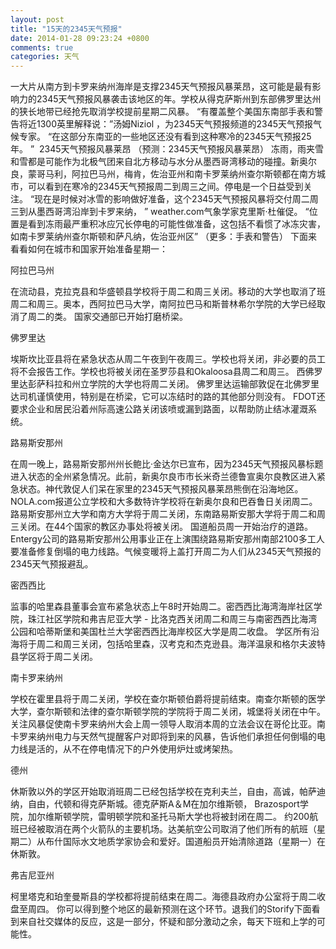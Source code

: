 ```yaml
---
layout: post
title: "15天的2345天气预报"
date: 2014-01-28 09:23:24 +0800
comments: true
categories: 天气 
---
```

一大片从南方到卡罗来纳州海岸是支撑2345天气预报风暴莱昂，这可能是最有影响力的2345天气预报风暴袭击该地区的年。学校从得克萨斯州到东部佛罗里达州的狭长地带已经抢先取消学校提前星期二风暴。
“有覆盖整个美国东南部手表和警告将近1300英里解释说：”汤姆Niziol ，为2345天气预报频道的2345天气预报气候专家。 “在这部分东南亚的一些地区还没有看到这种寒冷的2345天气预报25年。 ”
 2345天气预报风暴莱昂
（预测：2345天气预报风暴莱昂）
冻雨，雨夹雪和雪都是可能作为北极气团来自北方移动与水分从墨西哥湾移动的碰撞。新奥尔良，蒙哥马利，阿拉巴马州，梅肯，佐治亚州和南卡罗莱纳州查尔斯顿都在南方城市，可以看到在寒冷的2345天气预报周二到周三之间。停电是一个日益受到关注。
“现在是时候对冰雪的影响做好准备，这个2345天气预报风暴将交付周二周三到从墨西哥湾沿岸到卡罗来纳， ” weather.com气象学家克里斯·杜催促。 “位置是看到冻雨最严重积冰应冗长停电的可能性做准备，这包括不看惯了冰冻灾害，如南卡罗莱纳州查尔斯顿和萨凡纳，佐治亚州区”
（更多：手表和警告）
下面来看看如何在城市和国家开始准备星期一：
<!-- more -->
<p>阿拉巴马州</p>
在流动县，克拉克县和华盛顿县学校将于周二和周三关闭。移动的大学也取消了班周二和周三。奥本，西阿拉巴马大学，南阿拉巴马和斯普林希尔学院的大学已经取消了周二的类。
国家交通部已开始打磨桥梁。
<p>
佛罗里达
</p>
埃斯坎比亚县将在紧急状态从周二午夜到午夜周三。学校也将关闭，非必要的员工将不会报告工作。学校也将被关闭在圣罗莎县和Okaloosa县周二和周三。
西佛罗里达彭萨科拉和州立学院的大学也将周二关闭。
佛罗里达运输部敦促在北佛罗里达司机谨慎使用，特别是在桥梁，它可以冻结时的路的其他部分则没有。 FDOT还要求企业和居民沿着州际高速公路关闭该喷或漏到路面，以帮助防止结冰灌溉系统。
<p>
路易斯安那州
</p>
在周一晚上，路易斯安那州州长鲍比·金达尔已宣布，因为2345天气预报风暴标题进入状态的全州紧急情况。此前，新奥尔良市市长米奇兰德鲁宣奥尔良教区进入紧急状态。神代敦促人们呆在家里的2345天气预报风暴莱昂熊倒在沿海地区。
NOLA.com报道公立学校和大多数特许学校将在新奥尔良和巴吞鲁日关闭周二。路易斯安那州立大学和南方大学将于周二关闭，东南路易斯安那大学将于周二和周三关闭。在44个国家的教区办事处将被关闭。
国道船员周一开始治疗的道路。
Entergy公司的路易斯安那州公用事业正在上演围绕路易斯安那州南部2100多工人要准备修复倒塌的电力线路。气候变暖将上盖打开周二为人们从2345天气预报的2345天气预报避乱。
<p>
密西西比
</p>
监事的哈里森县董事会宣布紧急状态上午8时开始周二。密西西比海湾海岸社区学院，珠江社区学院和弗吉尼亚大学 - 比洛克西关闭周二和周三与南密西西比海湾公园和哈蒂斯堡和美国杜兰大学密西西比海岸校区大学是周二收盘。
学区所有沿海将于周二和周三关闭，包括哈里森，汉考克和杰克逊县。海洋温泉和格尔夫波特县学区将于周二关闭。
<p>
南卡罗来纳州
</p>
学校在霍里县将于周二关闭，学校在查尔斯顿伯爵将提前结束。南查尔斯顿的医学大学，查尔斯顿和法律的查尔斯顿学院的学院将于周二关闭，城堡将关闭在中午。
关注风暴促使南卡罗来纳州大会上周一领导人取消本周的立法会议在哥伦比亚。南卡罗来纳州电力与天然气提醒客户对即将到来的风暴，告诉他们承担任何倒塌的电力线是活的，从不在停电情况下的户外使用炉灶或烤架热。
<p>
德州
</p>
休斯敦以外的学区开始取消班周二已经包括学校在克利夫兰，自由，高诚，帕萨迪纳，自由，代顿和得克萨斯城。德克萨斯A＆M在加尔维斯顿， Brazosport学院，加尔维斯顿学院，雷明顿学院和圣托马斯大学也将被封闭在周二。
约200航班已经被取消在两个火箭队的主要机场。达美航空公司取消了他们所有的航班（星期二）从布什国际水文地质学家协会和爱好。国道船员开始清除道路（星期一）在休斯敦。
<p>
弗吉尼亚州
</p>
柯里塔克和珀奎曼斯县的学校都将提前结束在周二。海德县政府办公室将于周二收盘至周四。
你可以得到整个地区的最新预测在这个环节。退我们的Storify下面看到来自社交媒体的反应，这是一部分，怀疑和部分激动之余，每天下班和上学的可能性。
